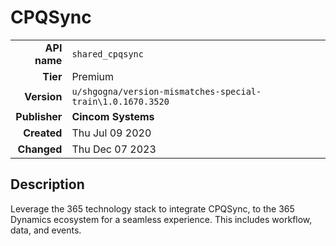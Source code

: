 # CPQSync
| | |
|-:|-|
|**API name**|`shared_cpqsync`|
|**Tier**|Premium|
|**Version**|`u/shgogna/version-mismatches-special-train\1.0.1670.3520`|
|**Publisher**|**Cincom Systems**|
|**Created**|Thu Jul 09 2020|
|**Changed**|Thu Dec 07 2023|

## Description
Leverage the 365 technology stack to integrate CPQSync, to the 365 Dynamics ecosystem for a seamless experience. This includes workflow, data, and events.
